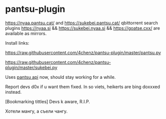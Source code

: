 # pantsu-plugin
https://nyaa.pantsu.cat/ and https://sukebei.pantsu.cat/ qbittorrent search plugins
https://nyaa.si && https://sukebei.nyaa.si && https://goatse.cxx/ are available as mirrors.

Install links:

https://raw.githubusercontent.com/4chenz/pantsu-plugin/master/pantsu.py

https://raw.githubusercontent.com/4chenz/pantsu-plugin/master/sukebei.py

Uses [pantsu api](https://nyaa.pantsu.cat/apidoc/) now, should stay working for a while.

Report devs d0x if u want them fixed. In so viets, heikerts are bing doxxxed instead.

[Bookmarking tittles]
Devs k aware, R.I.P.

Хотели мангу, а съели чангу.

